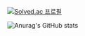 [![Solved.ac
프로필](http://mazassumnida.wtf/api/v2/generate_badge?boj=jhlim)](https://solved.ac/jhlim)

![Anurag's GitHub stats](https://github-readme-stats.vercel.app/api?username=JaeHyun-Lim-dev&show_icons=true&theme=radical)
